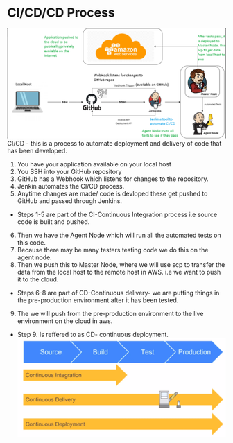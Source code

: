 # CI/CD/CD Process
![CI_CD](diagram_CI_CD.png)
CI/CD - this is a process to automate deployment and delivery of code that has been developed.
1. You have your application available on your local host
2. You SSH into your GitHub repository
3. GitHub has a Webhook which listens for changes to the repository.
4. Jenkin automates the CI/CD process.
5. Anytime changes are made/ code is devloped these get pushed to GitHub and passed through Jenkins.
- Steps 1-5 are part of the CI-Continuous Integration process i.e source code is built and pushed.

6. Then we have the Agent Node which will run all the automated tests on this code.
7. Because there may be many testers testing code we do this on the agent node.
8. Then we push this to Master Node, where we will use scp to transfer the data from the local host to the remote host in AWS. i.e we want to push it to the cloud.
- Steps 6-8 are part of CD-Continuous delivery- we are putting things in the pre-production environment after it has been tested.

9. The we will push from the pre-production environment to the live environment on the cloud in aws.
- Step 9. Is reffered to as CD- continuous deployment.
![CI_CD_CD_process](CI_CD_CD_process.png)

